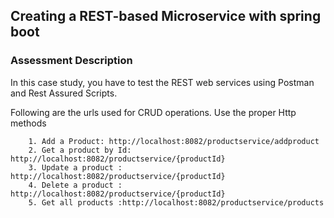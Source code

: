 ## Creating a REST-based Microservice with spring boot

### Assessment Description

In this case study, you have to test the REST web services using Postman and Rest Assured Scripts.

Following are the urls used for CRUD operations. Use the proper Http methods 
	
		1. Add a Product: http://localhost:8082/productservice/addproduct
		2. Get a product by Id: http://localhost:8082/productservice/{productId}
		3. Update a product : http://localhost:8082/productservice/{productId}
		4. Delete a product : http://localhost:8082/productservice/{productId}
		5. Get all products :http://localhost:8082/productservice/products
		

		

  
  
		






	
		
		
